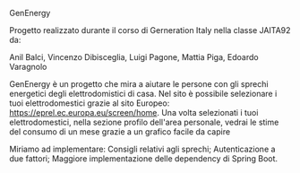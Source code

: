 GenEnergy

Progetto realizzato durante il corso di Gerneration Italy nella classe JAITA92 da: 

Anil Balci, Vincenzo Dibisceglia, Luigi Pagone, Mattia Piga, Edoardo Varagnolo



GenEnergy è un progetto che mira a aiutare le persone con gli sprechi energetici degli elettrodomistici di casa.
Nel sito è possibile selezionare i tuoi elettrodomestici grazie al sito Europeo:  https://eprel.ec.europa.eu/screen/home.
Una volta selezionati i tuoi elettrodomestici, nella sezione profilo dell'area personale, vedrai le stime del consumo di un mese grazie a un grafico facile da capire

Miriamo ad implementare: 
Consigli relativi agli sprechi;
Autenticazione a due fattori;
Maggiore implementazione delle dependency di Spring Boot.

